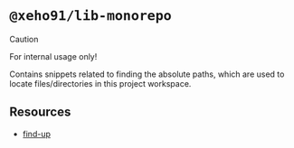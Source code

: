 # `@xeho91/lib-monorepo`

> [!CAUTION]
> For internal usage only!

Contains snippets related to finding the absolute paths,
which are used to locate files/directories in this project workspace.

## Resources

- [find-up](https://www.npmjs.com/package/find-up)
